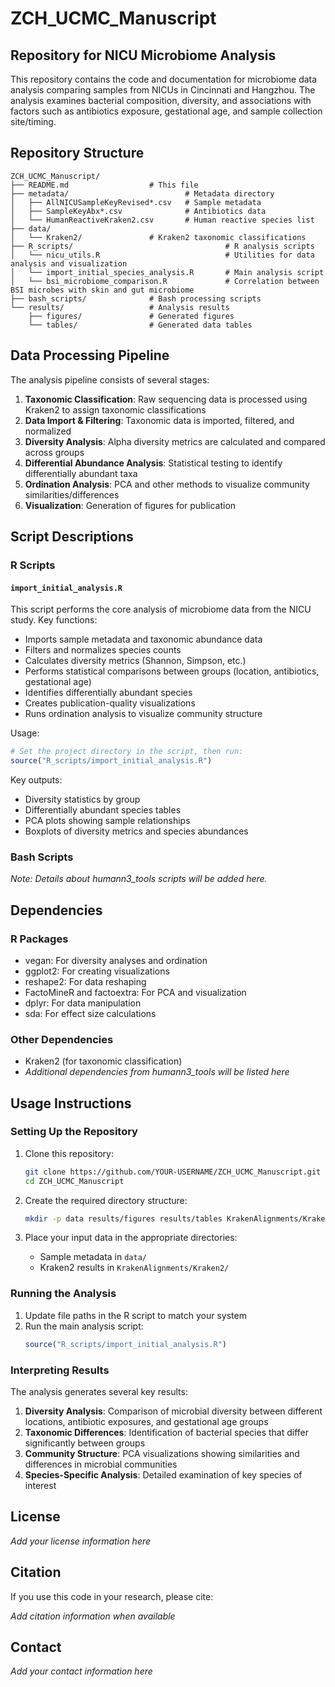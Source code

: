 # ZCH_UCMC_Manuscript

## Repository for NICU Microbiome Analysis

This repository contains the code and documentation for microbiome data analysis comparing samples from NICUs in Cincinnati and Hangzhou. The analysis examines bacterial composition, diversity, and associations with factors such as antibiotics exposure, gestational age, and sample collection site/timing.

## Repository Structure

```
ZCH_UCMC_Manuscript/
├── README.md                  # This file
├── metadata/                          # Metadata directory
│   ├── AllNICUSampleKeyRevised*.csv   # Sample metadata
│   ├── SampleKeyAbx*.csv              # Antibiotics data
│   └── HumanReactiveKraken2.csv       # Human reactive species list
├── data/                        
│   └── Kraken2/               # Kraken2 taxonomic classifications
├── R_scripts/                                  # R analysis scripts
│   └── nicu_utils.R                            # Utilities for data analysis and visualization
│   └── import_initial_species_analysis.R       # Main analysis script
│   └── bsi_microbiome_comparison.R             # Correlation between BSI microbes with skin and gut microbiome
├── bash_scripts/              # Bash processing scripts
└── results/                   # Analysis results 
    ├── figures/               # Generated figures
    └── tables/                # Generated data tables
```

## Data Processing Pipeline

The analysis pipeline consists of several stages:

1. **Taxonomic Classification**: Raw sequencing data is processed using Kraken2 to assign taxonomic classifications
2. **Data Import & Filtering**: Taxonomic data is imported, filtered, and normalized
3. **Diversity Analysis**: Alpha diversity metrics are calculated and compared across groups
4. **Differential Abundance Analysis**: Statistical testing to identify differentially abundant taxa
5. **Ordination Analysis**: PCA and other methods to visualize community similarities/differences
6. **Visualization**: Generation of figures for publication

## Script Descriptions

### R Scripts

#### `import_initial_analysis.R`

This script performs the core analysis of microbiome data from the NICU study. Key functions:

- Imports sample metadata and taxonomic abundance data
- Filters and normalizes species counts
- Calculates diversity metrics (Shannon, Simpson, etc.)
- Performs statistical comparisons between groups (location, antibiotics, gestational age)
- Identifies differentially abundant species
- Creates publication-quality visualizations
- Runs ordination analysis to visualize community structure

Usage:
```R
# Set the project directory in the script, then run:
source("R_scripts/import_initial_analysis.R")
```

Key outputs:
- Diversity statistics by group
- Differentially abundant species tables
- PCA plots showing sample relationships
- Boxplots of diversity metrics and species abundances

### Bash Scripts

*Note: Details about humann3_tools scripts will be added here.*

## Dependencies

### R Packages
- vegan: For diversity analyses and ordination
- ggplot2: For creating visualizations
- reshape2: For data reshaping
- FactoMineR and factoextra: For PCA and visualization
- dplyr: For data manipulation
- sda: For effect size calculations

### Other Dependencies
- Kraken2 (for taxonomic classification)
- *Additional dependencies from humann3_tools will be listed here*

## Usage Instructions

### Setting Up the Repository

1. Clone this repository:
   ```bash
   git clone https://github.com/YOUR-USERNAME/ZCH_UCMC_Manuscript.git
   cd ZCH_UCMC_Manuscript
   ```

2. Create the required directory structure:
   ```bash
   mkdir -p data results/figures results/tables KrakenAlignments/Kraken2 R_scripts bash_scripts
   ```

3. Place your input data in the appropriate directories:
   - Sample metadata in `data/`
   - Kraken2 results in `KrakenAlignments/Kraken2/`

### Running the Analysis

1. Update file paths in the R script to match your system
2. Run the main analysis script:
   ```R
   source("R_scripts/import_initial_analysis.R")
   ```

### Interpreting Results

The analysis generates several key results:

1. **Diversity Analysis**: Comparison of microbial diversity between different locations, antibiotic exposures, and gestational age groups
2. **Taxonomic Differences**: Identification of bacterial species that differ significantly between groups
3. **Community Structure**: PCA visualizations showing similarities and differences in microbial communities
4. **Species-Specific Analysis**: Detailed examination of key species of interest

## License

*Add your license information here*

## Citation

If you use this code in your research, please cite:

*Add citation information when available*

## Contact

*Add your contact information here*
